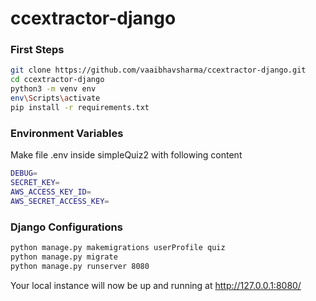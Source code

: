 # ccextractor-django

### First Steps

```sh
git clone https://github.com/vaaibhavsharma/ccextractor-django.git
cd ccextractor-django
python3 -m venv env
env\Scripts\activate
pip install -r requirements.txt
```

### Environment Variables

Make file .env inside simpleQuiz2 with following content

```sh
DEBUG=
SECRET_KEY=
AWS_ACCESS_KEY_ID=
AWS_SECRET_ACCESS_KEY=
```

### Django Configurations

```sh
python manage.py makemigrations userProfile quiz
python manage.py migrate
python manage.py runserver 8080
```

Your local instance will now be up and running at http://127.0.0.1:8080/
